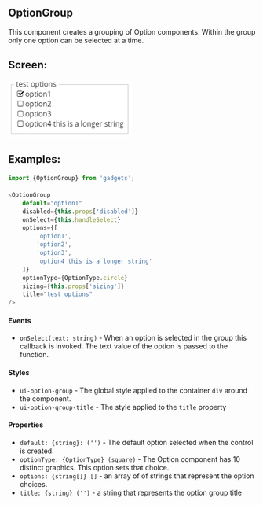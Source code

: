 <a name="module_OptionGroup"></a>

## OptionGroup
This component creates a grouping of Option components.  Within the group
only one option can be selected at a time.

## Screen:
<img src="https://github.com/jmquigley/gadgets/blob/master/images/optionGroup.png" width="50%" />

## Examples:

```javascript
import {OptionGroup} from 'gadgets';

<OptionGroup
    default="option1"
    disabled={this.props['disabled']}
    onSelect={this.handleSelect}
    options={[
        'option1',
        'option2',
        'option3',
        'option4 this is a longer string'
    ]}
    optionType={OptionType.circle}
    sizing={this.props['sizing']}
    title="test options"
/>
```

#### Events
- `onSelect(text: string)` - When an option is selected in the group this
callback is invoked.  The text value of the option is passed to the
function.

#### Styles
- `ui-option-group` - The global style applied to the container `div` around
the component.
- `ui-option-group-title` - The style applied to the `title` property

#### Properties
- `default: {string}: ('')` - The default option selected when the control
is created.
- `optionType: {OptionType} (square)` - The Option component has 10 distinct
graphics.  This option sets that choice.
- `options: {string[]} []` - an array of of strings that represent the
option choices.
- `title: {string} ('')` - a string that represents the option group title

